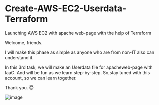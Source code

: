 # Create-AWS-EC2-Userdata-Terraform
Launching AWS EC2 with apache web-page with the help of Terraform

Welcome, friends.

I will make this phase as simple as anyone who are from non-IT also can understand it.

In this 3rd task, we will make an Userdata file for apacheweb-page with IaaC. And will be fun as we learn step-by-step.
So,stay tuned with this account, so we can learn together.

Thank you. 😇

![image](https://user-images.githubusercontent.com/114596788/227528230-544d0606-afd8-4861-9779-c382e8667075.png)
